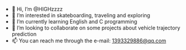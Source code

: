 - 👋 Hi, I’m @HIGHzzzz
- 👀 I’m interested in skateboarding, traveling and exploring
- 🌱 I’m currently learning English and C programming
- 💞️ I’m looking to collaborate on some projects about vehicle trajectory prediction
- 📫 You can reach me through the e-mail: 1393329886@qq.com

<!---
HIGHzzzz/HIGHzzzz is a ✨ special ✨ repository because its `README.md` (this file) appears on your GitHub profile.
You can click the Preview link to take a look at your changes.
--->
